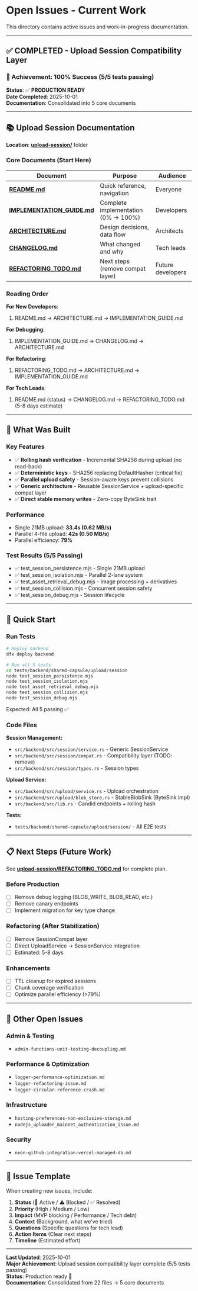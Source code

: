 # Open Issues - Current Work

This directory contains active issues and work-in-progress documentation.

---

## ✅ **COMPLETED - Upload Session Compatibility Layer**

### 🎉 Achievement: 100% Success (5/5 tests passing)

**Status**: ✅ **PRODUCTION READY**  
**Date Completed**: 2025-10-01  
**Documentation**: Consolidated into 5 core documents

---

## 📚 Upload Session Documentation

**Location**: **[upload-session/](./upload-session/)** folder

### Core Documents (Start Here)

| Document | Purpose | Audience |
|----------|---------|----------|
| **[README.md](./upload-session/README.md)** | Quick reference, navigation | Everyone |
| **[IMPLEMENTATION_GUIDE.md](./upload-session/IMPLEMENTATION_GUIDE.md)** | Complete implementation (0% → 100%) | Developers |
| **[ARCHITECTURE.md](./upload-session/ARCHITECTURE.md)** | Design decisions, data flow | Architects |
| **[CHANGELOG.md](./upload-session/CHANGELOG.md)** | What changed and why | Tech leads |
| **[REFACTORING_TODO.md](./upload-session/REFACTORING_TODO.md)** | Next steps (remove compat layer) | Future developers |

### Reading Order

**For New Developers**:
1. README.md → ARCHITECTURE.md → IMPLEMENTATION_GUIDE.md

**For Debugging**:
1. IMPLEMENTATION_GUIDE.md → CHANGELOG.md → ARCHITECTURE.md

**For Refactoring**:
1. REFACTORING_TODO.md → ARCHITECTURE.md → IMPLEMENTATION_GUIDE.md

**For Tech Leads**:
1. README.md (status) → CHANGELOG.md → REFACTORING_TODO.md (5-8 days estimate)

---

## 🎯 What Was Built

### Key Features
- ✅ **Rolling hash verification** - Incremental SHA256 during upload (no read-back)
- ✅ **Deterministic keys** - SHA256 replacing DefaultHasher (critical fix)
- ✅ **Parallel upload safety** - Session-aware keys prevent collisions
- ✅ **Generic architecture** - Reusable SessionService + upload-specific compat layer
- ✅ **Direct stable memory writes** - Zero-copy ByteSink trait

### Performance
- Single 21MB upload: **33.4s (0.62 MB/s)**
- Parallel 4-file upload: **42s (0.50 MB/s)**
- Parallel efficiency: **79%**

### Test Results (5/5 Passing)
- ✅ test_session_persistence.mjs - Single 21MB upload
- ✅ test_session_isolation.mjs - Parallel 2-lane system
- ✅ test_asset_retrieval_debug.mjs - Image processing + derivatives
- ✅ test_session_collision.mjs - Concurrent session safety
- ✅ test_session_debug.mjs - Session lifecycle

---

## 🔧 Quick Start

### Run Tests

```bash
# Deploy backend
dfx deploy backend

# Run all 5 tests
cd tests/backend/shared-capsule/upload/session
node test_session_persistence.mjs
node test_session_isolation.mjs
node test_asset_retrieval_debug.mjs
node test_session_collision.mjs
node test_session_debug.mjs
```

Expected: All 5 passing ✅

### Code Files

**Session Management:**
- `src/backend/src/session/service.rs` - Generic SessionService
- `src/backend/src/session/compat.rs` - Compatibility layer (TODO: remove)
- `src/backend/src/session/types.rs` - Session types

**Upload Service:**
- `src/backend/src/upload/service.rs` - Upload orchestration
- `src/backend/src/upload/blob_store.rs` - StableBlobSink (ByteSink impl)
- `src/backend/src/lib.rs` - Candid endpoints + rolling hash

**Tests:**
- `tests/backend/shared-capsule/upload/session/` - All E2E tests

---

## 📋 Next Steps (Future Work)

See **[upload-session/REFACTORING_TODO.md](./upload-session/REFACTORING_TODO.md)** for complete plan.

### Before Production
- [ ] Remove debug logging (BLOB_WRITE, BLOB_READ, etc.)
- [ ] Remove canary endpoints
- [ ] Implement migration for key type change

### Refactoring (After Stabilization)
- [ ] Remove SessionCompat layer
- [ ] Direct UploadService → SessionService integration
- [ ] Estimated: 5-8 days

### Enhancements
- [ ] TTL cleanup for expired sessions
- [ ] Chunk coverage verification
- [ ] Optimize parallel efficiency (>79%)

---

## 📂 Other Open Issues

### Admin & Testing
- `admin-functions-unit-testing-decoupling.md`

### Performance & Optimization
- `logger-performance-optimization.md`
- `logger-refactoring-issue.md`
- `logger-circular-reference-crash.md`

### Infrastructure
- `hosting-preferences-non-exclusive-storage.md`
- `nodejs_uploader_mainnet_authentication_issue.md`

### Security
- `neon-github-integration-vercel-managed-db.md`

---

## 📝 Issue Template

When creating new issues, include:

1. **Status** (🔴 Active / ⚠️ Blocked / ✅ Resolved)
2. **Priority** (High / Medium / Low)
3. **Impact** (MVP blocking / Performance / Tech debt)
4. **Context** (Background, what we've tried)
5. **Questions** (Specific questions for tech lead)
6. **Action Items** (Clear next steps)
7. **Timeline** (Estimated effort)

---

**Last Updated**: 2025-10-01  
**Major Achievement**: Upload session compatibility layer complete (5/5 tests passing)  
**Status**: Production ready 🚀  
**Documentation**: Consolidated from 22 files → 5 core documents
